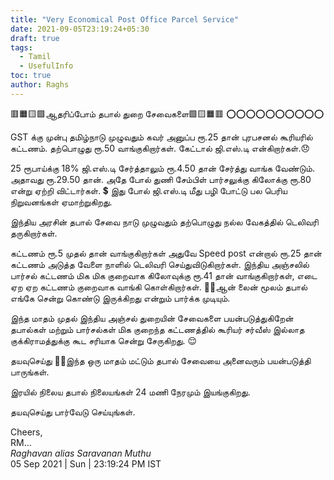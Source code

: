 ```yaml
---
title: "Very Economical Post Office Parcel Service"
date: 2021-09-05T23:19:24+05:30
draft: true
tags:
  - Tamil
  - UsefulInfo
toc: true
author: Raghs
---
```


🟥🟧🟨🟩ஆதரிப்போம் தபால் துறை சேவைகளை🟩🟨🟧🟥
⭕⭕⭕⭕⭕⭕⭕⭕⭕⭕

GST க்கு முன்பு தமிழ்நாடு முழுவதும் கவர் அனுப்ப ரூ.25 தான் புரபசனல் கூரியரில் கட்டணம். 
தற்பொழுது ரூ.50 வாங்குகிறார்கள். கேட்டால் ஜி.எஸ்.டி என்கிறார்கள்.😞

<!--more-->

25 ரூபாய்க்கு 18% ஜி.எஸ்.டி சேர்த்தாலும் ரூ.4.50 தான் சேர்த்து வாங்க வேண்டும். அதாவது ரூ.29.50 தான். அதே போல் துணி சேம்பிள்  பார்சலுக்கு கிலோக்கு ரூ.80 என்று ஏற்றி விட்டார்கள்.
💲
இது போல் ஜி.எஸ்.டி மீது பழி போட்டு பல பெரிய நிறுவனங்கள் ஏமாற்றுகிறது.

இந்திய அரசின் தபால் சேவை நாடு முழுவதும் தற்பொழுது நல்ல வேகத்தில்  டெலிவரி தருகிறார்கள்.

கட்டணம் ரூ.5 முதல் தான் வாங்குகிறார்கள் அதுவே Speed post என்றால் ரூ.25 தான் கட்டணம் அடுத்த வேளை நாளில் டெலிவரி செய்துவிடுகிறார்கள். இந்திய அஞ்சலில் பார்சல் கட்டணம் மிக மிக குறைவாக கிலோவுக்கு ரூ.41 தான் வாங்குகிறார்கள், எடை ஏற ஏற கட்டணம் குறைவாக வாங்கி கொள்கிறார்கள்.
👊🏻ஆன் லைன் மூலம் தபால் எங்கே சென்று கொண்டு இருக்கிறது என்றும் பார்க்க முடியும்.

இந்த மாதம் முதல் இந்திய அஞ்சல் துறையின் சேவைகளை  பயன்படுத்துகிறேன் தபால்கள் மற்றும் பார்சல்கள் மிக குறைந்த கட்டணத்தில்  கூரியர் சர்வீஸ் இல்லாத குக்கிராமத்துக்கு கூட சரியாக சென்று சேருகிறது. 😌

தயவுசெய்து 🙏🏻இந்த ஒரு மாதம் மட்டும் தபால் சேவையை அனைவரும் பயன்படுத்தி பாருங்கள். 

இரயில் நிலைய தபால் நிலையங்கள் 24 மணி நேரமும் இயங்குகிறது.

தயவுசெய்து பார்வேடு செய்யுங்கள்.


Cheers,\
RM...\
_Raghavan alias Saravanan Muthu_\
05 Sep 2021 | Sun | 23:19:24 PM IST
